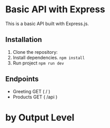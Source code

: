 # Basic API with Express

This is a basic API built with Express.js.

## Installation

1. Clone the repository:
2. Install dependencies. `npm install`
3. Run project `npm run dev`

## Endpoints

- Greeting GET ( / )
- Products GET ( /api )

# by Output Level
    